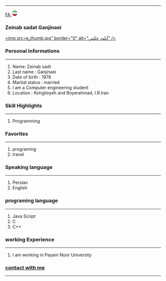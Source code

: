 
---
[FA](index.md)<a class="pt-trigger" href="index" data-animation="62"> <img src="img/Iran.png" width="20" height="20"/></a>

### Zeinab sadat Ganjinaei
<a href="https://uupload.ir/view/1d9z_me.jpg" target="_blank"><img src=e_thumb.jpg" border="0" alt="آپلود عکس" /></a>

### Personal informations

---
<ol>
  <li> Name: Zeinab sadt</li>
  <li> Last name : Ganjinaei</li>
  <li> Date of birth : 1978</li>
  <li> Martial status : married</li>
  <li> I am a Computer engineering student</li>
  <li> Location : Kohgiloyeh and Boyerahmad, I.R.Iran</li>
</ol>


### Skill Highlights

---
<ol>
  <li>Programming</li>
</ol>



### Favorites

---
<ol>
  <li> programing</li>
  <li> travel </li>
</ol>

### Speaking language

---
<ol> 
  <li> Persian</li>
  <li> English</li>
</ol>

### programing language

---
<ol>
 <li> Java Script</li>
 <li> C</li>
 <li> C++</li>
</ol>

### working Experience

---
<ol>
  <li> I am working in Payam Noor University </li>
</ol>

### [contact with me](zeinabganjinaei@gmail.com)


--- 

